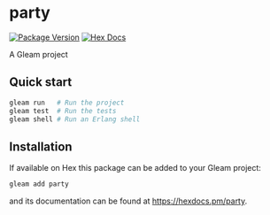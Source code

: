 # party

[![Package Version](https://img.shields.io/hexpm/v/party)](https://hex.pm/packages/party)
[![Hex Docs](https://img.shields.io/badge/hex-docs-ffaff3)](https://hexdocs.pm/party/)

A Gleam project

## Quick start

```sh
gleam run   # Run the project
gleam test  # Run the tests
gleam shell # Run an Erlang shell
```

## Installation

If available on Hex this package can be added to your Gleam project:

```sh
gleam add party
```

and its documentation can be found at <https://hexdocs.pm/party>.
